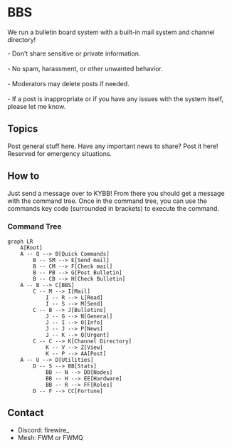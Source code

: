 # BBS

We run a bulletin board system with a built-in mail system and channel directory! 

<warning>
- Don't share sensitive or private information.<br></br>
- No spam, harassment, or other unwanted behavior.<br></br>
- Moderators may delete posts if needed.<br></br>
- If a post is inappropriate or if you have any issues with the system itself, please let me know.
</warning>

## Topics
<tabs>
<tab title="General">
Post general stuff here.
</tab>
<tab title="Info">

</tab>
<tab title="News">
Have any important news to share? Post it here!
</tab>
<tab title="Urgent">
Reserved for emergency situations. 
</tab>
</tabs>

## How to
Just send a message over to KYBB! From there you should get a message with the command tree.
Once in the command tree, you can use the commands key code (surrounded in brackets) to execute the command.


### Command Tree
```mermaid
graph LR
	A[Root]
	A -- Q --> B[Quick Commands]
        B -- SM --> E[Send mail]
        B -- CM --> F[Check mail]
        B -- PB --> G[Post Bulletin]
        B -- CB --> H[Check Bulletin]
	A -- B --> C[BBS]
        C -- M --> I[Mail]
            I -- R --> L[Read]
            I -- S --> M[Send]
        C -- B --> J[Bulletins]
            J -- G --> N[General]
            J -- I --> O[Info]
            J -- J --> P[News]
            J -- K --> Q[Urgent]
        C -- C --> K[Channel Directory]
	        K -- V --> Z[View]
	        K -- P --> AA[Post]
	A -- U --> D[Utilities]
	    D -- S --> BB[Stats]
	        BB -- N --> DD[Nodes]
	        BB -- H --> EE[Hardware]
	        BB -- R --> FF[Roles]
	    D -- F --> CC[Fortune]
```

## Contact
- Discord: firewire_
- Mesh: FWM or FWMQ